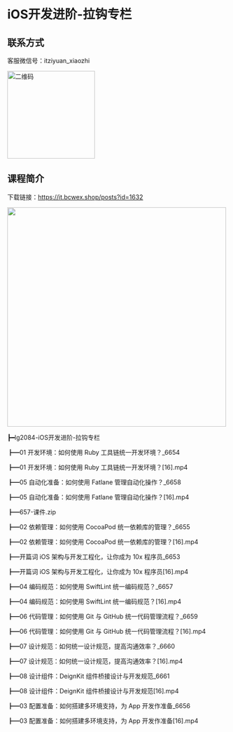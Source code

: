 # iOS开发进阶-拉钩专栏

## 联系方式

客服微信号：itziyuan_xiaozhi

<img src="https://ziyuanyun.oss-cn-guangzhou.aliyuncs.com/common/20240614073449/666b82192834a.jpg" width="200" height="200" alt="二维码">

## 课程简介

下载链接：https://it.bcwex.shop/posts?id=1632

<img src="https://ziyuanyun.oss-cn-guangzhou.aliyuncs.com/yun/20240515183455/66448fcf7b8dc.jpg" width="500" alt="">

  ┣━lg2084-iOS开发进阶-拉钩专栏

 ┣━01 开发环境：如何使用 Ruby 工具链统一开发环境？_6654

 ┣━01 开发环境：如何使用 Ruby 工具链统一开发环境？[16].mp4

 ┣━05 自动化准备：如何使用 Fatlane 管理自动化操作？_6658

 ┣━05 自动化准备：如何使用 Fatlane 管理自动化操作？[16].mp4

 ┣━657-课件.zip

 ┣━02 依赖管理：如何使用 CocoaPod 统一依赖库的管理？_6655

 ┣━02 依赖管理：如何使用 CocoaPod 统一依赖库的管理？[16].mp4

 ┣━开篇词 iOS 架构与开发工程化，让你成为 10x 程序员_6653

 ┣━开篇词 iOS 架构与开发工程化，让你成为 10x 程序员[16].mp4

 ┣━04 编码规范：如何使用 SwiftLint 统一编码规范？_6657

 ┣━04 编码规范：如何使用 SwiftLint 统一编码规范？[16].mp4

 ┣━06 代码管理：如何使用 Git 与 GitHub 统一代码管理流程？_6659

 ┣━06 代码管理：如何使用 Git 与 GitHub 统一代码管理流程？[16].mp4

 ┣━07 设计规范：如何统一设计规范，提高沟通效率？_6660

 ┣━07 设计规范：如何统一设计规范，提高沟通效率？[16].mp4

 ┣━08 设计组件：DeignKit 组件桥接设计与开发规范_6661

 ┣━08 设计组件：DeignKit 组件桥接设计与开发规范[16].mp4

 ┣━03 配置准备：如何搭建多环境支持，为 App 开发作准备_6656

 ┣━03 配置准备：如何搭建多环境支持，为 App 开发作准备[16].mp4

  